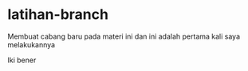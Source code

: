 # latihan-branch
Membuat cabang baru pada materi ini
dan ini adalah pertama kali saya melakukannya

Iki bener
